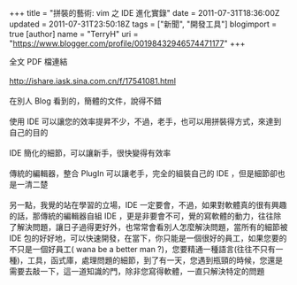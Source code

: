 +++
title = "拼裝的藝術: vim 之 IDE 進化實錄"
date = 2011-07-31T18:36:00Z
updated = 2011-07-31T23:50:18Z
tags = ["新聞", "開發工具"]
blogimport = true 
[author]
	name = "TerryH"
	uri = "https://www.blogger.com/profile/00198432946574471177"
+++

全文 PDF 檔連結<br /><br /><a href="http://ishare.iask.sina.com.cn/f/17541081.html">http://ishare.iask.sina.com.cn/f/17541081.html</a><br /><br />在別人 Blog 看到的，簡體的文件，說得不錯<br /><br />使用 IDE 可以讓您的效率提昇不少，不過，老手，也可以用拼裝得方式，來達到自己的目的<br /><br />IDE 簡化的細節，可以讓新手，很快變得有效率<br /><br />傳統的編輯器，整合 PlugIn 可以讓老手，完全的組裝自己的 IDE ，但是細節卻也是一清二楚<br /><br />另一點，我覺的站在學習的立場，IDE 一定要會，不過，如果對軟體真的很有興趣的話，那傳統的編輯器自組 IDE ，更是非要會不可，覺的寫軟體的動力，往往除了解決問題，讓日子過得更好外，也常常會看別人怎麼解決問題，當所有的細節被 IDE 包的好好地，可以快速開發，在當下，你只能是一個很好的員工，如果您要的不只是一個好員工( wana be a better man ?)，您要精通一種語言(往往不只有一種)，工具，函式庫，處理問題的細節，到了有一天，您遇到瓶頸的時候，您還是需要去敲一下，這一道知識的門，除非您寫得軟體，一直只解決特定的問題
